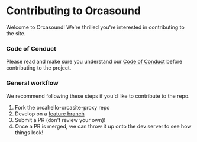 # Contributing to Orcasound

Welcome to Orcasound! We're thrilled you're interested in contributing to the site.

### Code of Conduct

Please read and make sure you understand our [Code of Conduct](/CODE_OF_CONDUCT.md) before contributing to the project.

### General workflow

We recommend following these steps if you'd like to contribute to the repo.

1. Fork the orcahello-orcasite-proxy repo
2. Develop on a [feature branch](https://www.atlassian.com/git/tutorials/comparing-workflows/feature-branch-workflow)
3. Submit a PR (don't review your own)!
4. Once a PR is merged, we can throw it up onto the dev server to see how things look!
